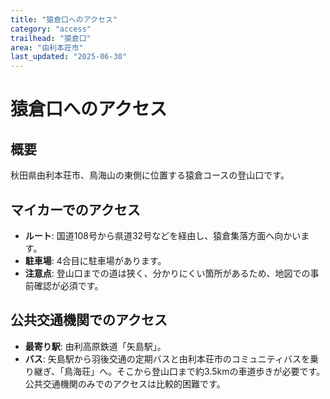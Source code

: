 ```yaml
---
title: "猿倉口へのアクセス"
category: "access"
trailhead: "猿倉口"
area: "由利本荘市"
last_updated: "2025-06-30"
---
```


# 猿倉口へのアクセス

## 概要
秋田県由利本荘市、鳥海山の東側に位置する猿倉コースの登山口です。

## マイカーでのアクセス
- **ルート**: 国道108号から県道32号などを経由し、猿倉集落方面へ向かいます。
- **駐車場**: 4合目に駐車場があります。
- **注意点**: 登山口までの道は狭く、分かりにくい箇所があるため、地図での事前確認が必須です。

## 公共交通機関でのアクセス
- **最寄り駅**: 由利高原鉄道「矢島駅」。
- **バス**: 矢島駅から羽後交通の定期バスと由利本荘市のコミュニティバスを乗り継ぎ、「鳥海荘」へ。そこから登山口まで約3.5kmの車道歩きが必要です。公共交通機関のみでのアクセスは比較的困難です。